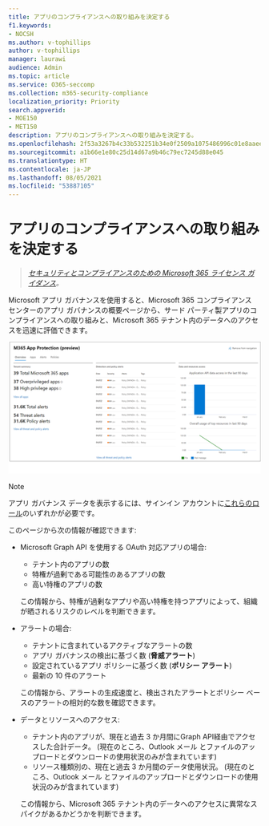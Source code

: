 ```yaml
---
title: アプリのコンプライアンスへの取り組みを決定する
f1.keywords:
- NOCSH
ms.author: v-tophillips
author: v-tophillips
manager: laurawi
audience: Admin
ms.topic: article
ms.service: O365-seccomp
ms.collection: m365-security-compliance
localization_priority: Priority
search.appverid:
- MOE150
- MET150
description: アプリのコンプライアンスへの取り組みを決定する。
ms.openlocfilehash: 2f53a3267b4c33b532251b34e0f2509a1075486996c01e8aaeecf68a12c70609
ms.sourcegitcommit: a1b66e1e80c25d14d67a9b46c79ec7245d88e045
ms.translationtype: HT
ms.contentlocale: ja-JP
ms.lasthandoff: 08/05/2021
ms.locfileid: "53887105"
---
```

# <a name="determine-your-app-compliance-posture"></a>アプリのコンプライアンスへの取り組みを決定する

>*[セキュリティとコンプライアンスのための Microsoft 365 ライセンス ガイダンス](https://aka.ms/ComplianceSD)。*

Microsoft アプリ ガバナンスを使用すると、Microsoft 365 コンプライアンス センターのアプリ ガバナンスの概要ページから、サード パーティ製アプリのコンプライアンスへの取り組みと、Microsoft 365 テナント内のデータへのアクセスを迅速に評価できます。

![Microsoft 365 コンプライアンス センターの [アプリ ガバナンス概要] ページ](..\media\manage-app-protection-governance\mapg-cc-overview.png)

>[!Note]
> アプリ ガバナンス データを表示するには、サインイン アカウントに[これらのロール](app-governance-get-started.md#administrator-roles)のいずれかが必要です。
>

このページから次の情報が確認できます:

- Microsoft Graph API を使用する OAuth 対応アプリの場合:

  - テナント内のアプリの数
  - 特権が過剰である可能性のあるアプリの数
  - 高い特権のアプリの数

  この情報から、特権が過剰なアプリや高い特権を持つアプリによって、組織が晒されるリスクのレベルを判断できます。

- アラートの場合:

  - テナントに含まれているアクティブなアラートの数
  - アプリ ガバナンスの検出に基づく数 (**脅威アラート**)
  - 設定されているアプリ ポリシーに基づく数 (**ポリシー アラート**)
  - 最新の 10 件のアラート

  この情報から、アラートの生成速度と、検出されたアラートとポリシー ベースのアラートの相対的な数を確認できます。

- データとリソースへのアクセス:

  - テナント内のアプリが、現在と過去 3 か月間にGraph API経由でアクセスした合計データ。 (現在のところ、Outlook メール とファイルのアップロードとダウンロードの使用状況のみが含まれています)
  - リソース種類別の、現在と過去 3 か月間のデータ使用状況。 (現在のところ、Outlook メール とファイルのアップロードとダウンロードの使用状況のみが含まれています)

  この情報から、Microsoft 365 テナント内のデータへのアクセスに異常なスパイクがあるかどうかを判断できます。
